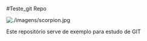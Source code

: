 #Teste_git Repo

![./imagens/scorpion.jpg](SCORPION)

Este repositório serve de exemplo para estudo de GIT